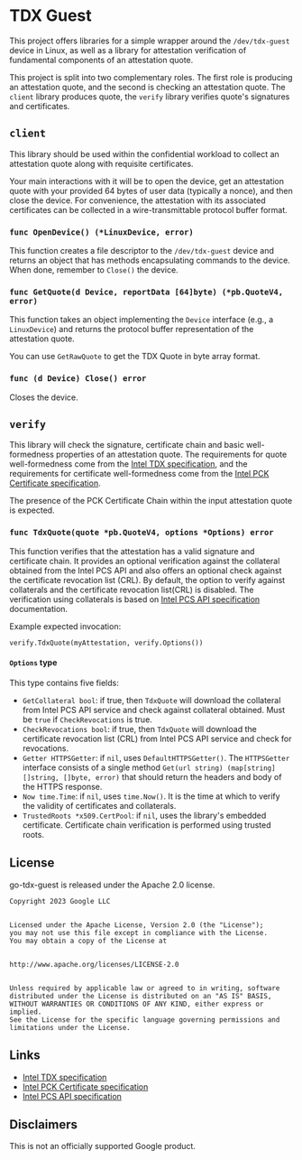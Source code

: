 # TDX Guest


This project offers libraries for a simple wrapper around the `/dev/tdx-guest`
device in Linux, as well as a library for attestation verification of
fundamental components of an attestation quote.


This project is split into two complementary roles. The first role is producing
an attestation quote, and the second is checking an attestation quote. The
`client` library produces quote, the `verify` library verifies quote's
signatures and certificates.


## `client`


This library should be used within the confidential workload to collect an
attestation quote along with requisite certificates.


Your main interactions with it will be to open the device, get an attestation
quote with your provided 64 bytes of user data (typically a nonce), and then
close the device. For convenience, the attestation with its associated
certificates can be collected in a wire-transmittable protocol buffer format.


### `func OpenDevice() (*LinuxDevice, error)`


This function creates a file descriptor to the `/dev/tdx-guest` device and
returns an object that has methods encapsulating commands to the device. When
done, remember to `Close()` the device.


### `func GetQuote(d Device, reportData [64]byte) (*pb.QuoteV4, error)`


This function takes an object implementing the `Device` interface (e.g., a
`LinuxDevice`) and returns the protocol buffer representation of the attestation
quote.


You can use `GetRawQuote` to get the TDX Quote in byte array format.


### `func (d Device) Close() error`


Closes the device.

## `verify`

This library will check the signature, certificate chain and basic
well-formedness properties of an attestation quote. The requirements for quote
well-formedness come from the [Intel TDX specification](https://cdrdv2.intel.com/v1/dl/getContent/733568),
and the requirements for certificate well-formedness come from the
[Intel PCK Certificate specification](https://api.trustedservices.intel.com/documents/Intel_SGX_PCK_Certificate_CRL_Spec-1.5.pdf).

The presence of the PCK Certificate Chain within the input attestation quote is
expected.

### `func TdxQuote(quote *pb.QuoteV4, options *Options) error`

This function verifies that the attestation has a valid signature and
certificate chain. It provides an optional verification against the collateral
obtained from the Intel PCS API and also offers an optional check against
the certificate revocation list (CRL). By default, the option to verify against
collaterals and the certificate revocation list(CRL) is disabled. The
verification using collaterals is based on [Intel PCS API specification](https://api.portal.trustedservices.intel.com/provisioning-certification)
documentation.

Example expected invocation:

```
verify.TdxQuote(myAttestation, verify.Options())
```

#### `Options` type

This type contains five fields:

*   `GetCollateral bool`: if true, then `TdxQuote` will download the collateral
    from Intel PCS API service and check against collateral obtained.
    Must be `true` if `CheckRevocations` is true.
*   `CheckRevocations bool`: if true, then `TdxQuote` will download the
    certificate revocation list (CRL) from Intel PCS API service and check for
    revocations.
*   `Getter HTTPSGetter`: if `nil`, uses `DefaultHTTPSGetter()`.
    The `HTTPSGetter` interface consists of a single method `Get(url string)
    (map[string][]string, []byte, error)` that should return the headers and body
    of the HTTPS response.
*   `Now time.Time`: if `nil`, uses `time.Now()`. It is the time at which to verify
    the validity of certificates and collaterals.
*   `TrustedRoots *x509.CertPool`: if `nil`, uses the library's embedded
    certificate.
    Certificate chain verification is performed using trusted roots.


## License


go-tdx-guest is released under the Apache 2.0 license.


```
Copyright 2023 Google LLC


Licensed under the Apache License, Version 2.0 (the "License");
you may not use this file except in compliance with the License.
You may obtain a copy of the License at


http://www.apache.org/licenses/LICENSE-2.0


Unless required by applicable law or agreed to in writing, software
distributed under the License is distributed on an "AS IS" BASIS,
WITHOUT WARRANTIES OR CONDITIONS OF ANY KIND, either express or implied.
See the License for the specific language governing permissions and
limitations under the License.
```


## Links


* [Intel TDX specification](https://cdrdv2.intel.com/v1/dl/getContent/733568)
* [Intel PCK Certificate specification](https://api.trustedservices.intel.com/documents/Intel_SGX_PCK_Certificate_CRL_Spec-1.5.pdf)
* [Intel PCS API specification](https://api.portal.trustedservices.intel.com/provisioning-certification)


## Disclaimers


This is not an officially supported Google product.